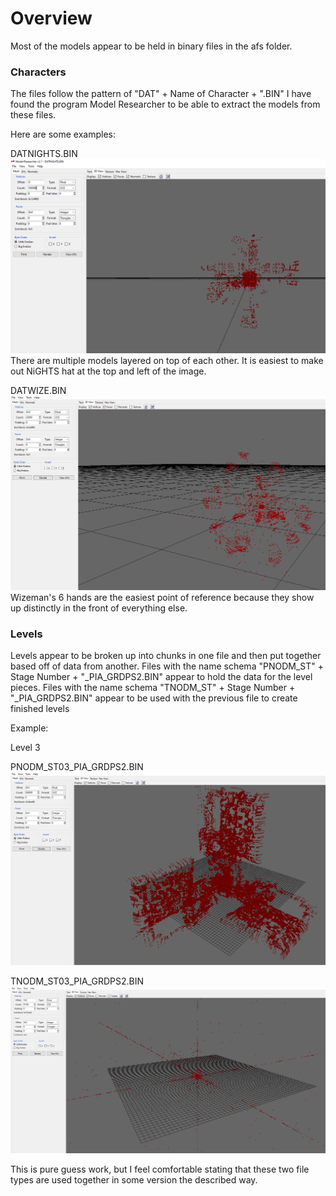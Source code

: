 # Overview
Most of the models appear to be held in binary files in the afs folder.

### Characters
The files follow the pattern of "DAT" + Name of Character + ".BIN"
I have found the program Model Researcher to be able to extract the models from these files.

Here are some examples:

DATNIGHTS.BIN
![Nights' Model](https://raw.githubusercontent.com/SmallMistake/Modding-NiD/main/Models/pictures/DATNIGHTS_BIN.PNG)
There are multiple models layered on top of each other. It is easiest to make out NiGHTS hat at the top and left of the image.

DATWIZE.BIN
![Wizeman's Model](https://raw.githubusercontent.com/SmallMistake/Modding-NiD/main/Models/pictures/DATWIZE.PNG)
Wizeman's 6 hands are the easiest point of reference because they show up distinctly in the front of everything else.


### Levels

 Levels appear to be broken up into chunks in one file and then put together based off of data from another.
 Files with the name schema "PNODM_ST" + Stage Number + "_PIA_GRDPS2.BIN" appear to hold the data for the level pieces.
 Files with the name schema "TNODM_ST" + Stage Number + "_PIA_GRDPS2.BIN" appear to be used with the previous file to create finished levels
 
Example:

Level 3

PNODM_ST03_PIA_GRDPS2.BIN
![Level 3 Parts](https://raw.githubusercontent.com/SmallMistake/Modding-NiD/main/Models/pictures/PNODM_ST03_PIA_GRDPS2.PNG)

TNODM_ST03_PIA_GRDPS2.BIN
![Level 3 Something](https://raw.githubusercontent.com/SmallMistake/Modding-NiD/main/Models/pictures/TNODM_ST03_PIA_GRDPS2.PNG)

This is pure guess work, but I feel comfortable stating that these two file types are used together in some version the described way. 
